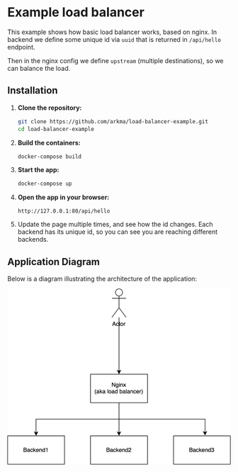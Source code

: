 # Example load balancer
This example shows how basic load balancer works, based on nginx.
In backend we define some unique id via `uuid` that is returned in `/api/hello` endpoint.

Then in the nginx config we define `upstream` (multiple destinations), so we can balance the load.
## Installation

1. **Clone the repository:**
    ```sh
    git clone https://github.com/arkma/load-balancer-example.git
    cd load-balancer-example
    ```

3. **Build the containers:**
    ```sh
    docker-compose build
    ```
4. **Start the app:**
    ```sh
    docker-compose up
    ```

3. **Open the app in your browser:**
    ```
    http://127.0.0.1:80/api/hello
    ```

3. Update the page multiple times, and see how the id changes.
    Each backend has its unique id, so you can see you are reaching different backends.

## Application Diagram

Below is a diagram illustrating the architecture of the application:

![Application Diagram](app_diagram.svg)
